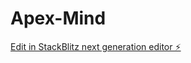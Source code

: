# Apex-Mind

[Edit in StackBlitz next generation editor ⚡️](https://stackblitz.com/~/github.com/GxAditya/Apex-Mind)